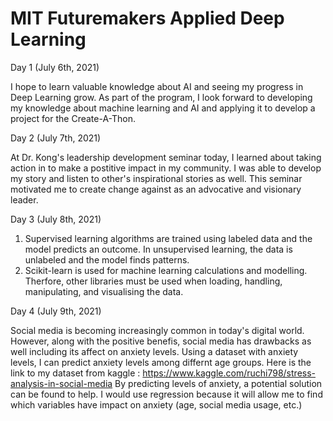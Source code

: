 # MIT Futuremakers Applied Deep Learning

Day 1 (July 6th, 2021) 

I hope to learn valuable knowledge about AI and seeing my progress in Deep Learning grow. As part of the program, I look forward to developing my knowledge about machine learning and AI and applying it to develop a project for the Create-A-Thon.

Day 2 (July 7th, 2021)

At Dr. Kong's leadership development seminar today, I learned about taking action in to make a postitive impact in my community. I was able to develop my story and listen to other's inspirational stories as well. This seminar motivated me to create change against as an advocative and visionary leader. 

Day 3 (July 8th, 2021)

1. Supervised learning algorithms are trained using labeled data and the model predicts an outcome. In unsupervised learning, the data is unlabeled and the model finds patterns. 
2. Scikit-learn is used for machine learning calculations and modelling. Therfore, other libraries must be used when loading, handling, manipulating, and visualising the data.  

Day 4 (July 9th, 2021)

Social media is becoming increasingly common in today's digital world. However, along with the positive benefis, social media has drawbacks as well including its affect on anxiety levels. Using a dataset with anxiety levels, I can predict anxiety levels among differnt age groups. 
Here is the link to my dataset from kaggle : https://www.kaggle.com/ruchi798/stress-analysis-in-social-media
By predicting levels of anxiety, a potential solution can be found to help. I would use regression because it will allow me to find which variables have impact on anxiety (age, social media usage, etc.) 

